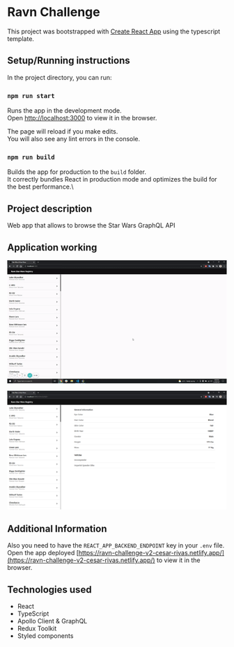 # Ravn Challenge

This project was bootstrapped with [Create React App](https://github.com/facebook/create-react-app) using the typescript template.

## Setup/Running instructions

In the project directory, you can run:

### `npm run start`

Runs the app in the development mode.\
Open [http://localhost:3000](http://localhost:3000) to view it in the browser.

The page will reload if you make edits.\
You will also see any lint errors in the console.

### `npm run build`

Builds the app for production to the `build` folder.\
It correctly bundles React in production mode and optimizes the build for the best performance.\

## Project description

Web app that allows to browse the Star Wars GraphQL API

## Application working

![App Working](https://github.com/csarrvas/ravn-challenge-v2-cesar-rivas/blob/main/public/appWorking.gif?raw=true)

![App Working](https://github.com/csarrvas/ravn-challenge-v2-cesar-rivas/blob/main/public/appWorking.png?raw=true)

## Additional Information

Also you need to have the `REACT_APP_BACKEND_ENDPOINT` key in your `.env` file.\
Open the app deployed [https://ravn-challenge-v2-cesar-rivas.netlify.app/](https://ravn-challenge-v2-cesar-rivas.netlify.app/) to view it in the browser.

## Technologies used

- React
- TypeScript
- Apollo Client & GraphQL
- Redux Toolkit
- Styled components
